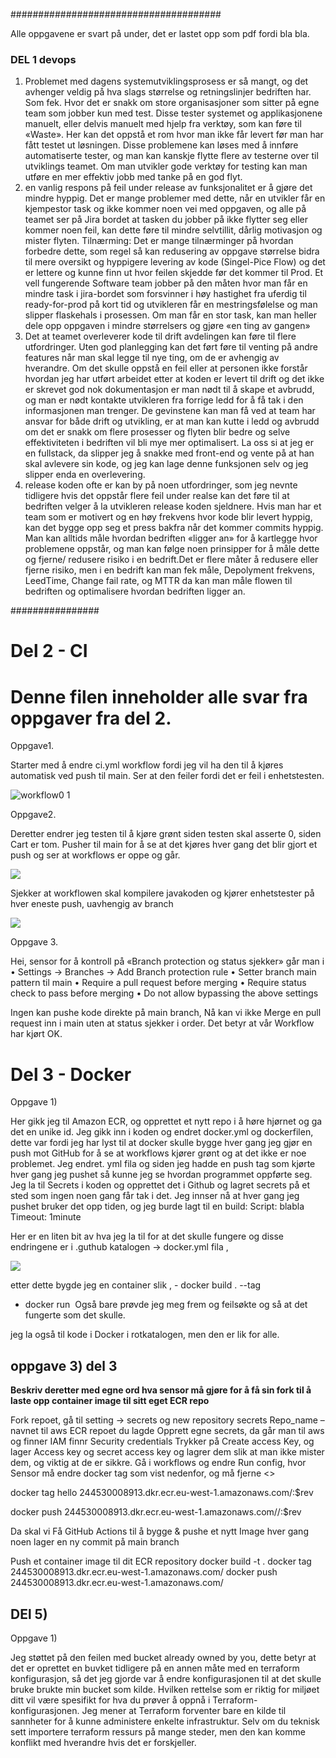 
######################################


Alle oppgavene er svart på under, det er lastet opp som pdf fordi bla bla. 

### DEL 1 devops


1. Problemet med dagens systemutviklingsprosess er så mangt, og det avhenger veldig på hva
   slags størrelse og retningslinjer bedriften har. Som fek. Hvor det er snakk om store
   organisasjoner som sitter på egne team som jobber kun med test. Disse tester systemet og
   applikasjonene manuelt, eller delvis manuelt med hjelp fra verktøy, som kan føre til
   «Waste». Her kan det oppstå et rom hvor man ikke får levert før man har fått testet ut
   løsningen. Disse problemene kan løses med å innføre automatiserte tester, og man kan
   kanskje flytte flere av testerne over til utviklings teamet. Om man utvikler gode verktøy for
   testing kan man utføre en mer effektiv jobb med tanke på en god flyt.
2. en vanlig respons på feil under release av funksjonalitet er å gjøre det mindre hyppig.
   Det er mange problemer med dette, når en utvikler får en kjempestor task og ikke kommer
   noen vei med oppgaven, og alle på teamet ser på Jira bordet at tasken du jobber på ikke
   flytter seg eller kommer noen feil, kan dette føre til mindre selvtillit, dårlig motivasjon og
   mister flyten.
   Tilnærming: Det er mange tilnærminger på hvordan forbedre dette, som regel så kan
   redusering av oppgave størrelse bidra til mere oversikt og hyppigere levering av kode
   (Singel-Pice Flow) og det er lettere og kunne finn ut hvor feilen skjedde før det kommer til
   Prod. Et vell fungerende Software team jobber på den måten hvor man får en mindre task i
   jira-bordet som forsvinner i høy hastighet fra uferdig til ready-for-prod på kort tid og
   utvikleren får en mestringsfølelse og man slipper flaskehals i prosessen. Om man får en stor
   task, kan man heller dele opp oppgaven i mindre størrelsers og gjøre «en ting av gangen»
3. Det at teamet overleverer kode til drift avdelingen kan føre til flere utfordringer.
   Uten god planlegging kan det ført føre til venting på andre features når man skal legge til
   nye ting, om de er avhengig av hverandre. Om det skulle oppstå en feil eller at personen ikke
   forstår hvordan jeg har utført arbeidet etter at koden er levert til drift og det ikke er skrevet
   god nok dokumentasjon er man nødt til å skape et avbrudd, og man er nødt kontakte
   utvikleren fra forrige ledd for å få tak i den informasjonen man trenger. De gevinstene kan
   man få ved at team har ansvar for både drift og utvikling, er at man kan kutte i ledd og
   avbrudd om det er snakk om flere prosesser og flyten blir bedre og selve effektiviteten i
   bedriften vil bli mye mer optimalisert.
   La oss si at jeg er en fullstack, da slipper jeg å snakke med front-end og vente på at han skal
   avlevere sin kode, og jeg kan lage denne funksjonen selv og jeg slipper enda en overlevering.
4. release koden ofte er kan by på noen utfordringer, som jeg nevnte tidligere hvis det oppstår
   flere feil under realse kan det føre til at bedriften velger å la utvikleren release koden
   sjeldnere. Hvis man har et team som er motivert og en høy frekvens hvor kode blir levert
   hyppig, kan det bygge opp seg et press bakfra når det kommer commits hyppig.
   Man kan alltids måle hvordan bedriften «ligger an» for å kartlegge hvor problemene
   oppstår, og man kan følge noen prinsipper for å måle dette og fjerne/ redusere risiko i en
   bedrift.Det er flere måter å redusere eller fjerne risiko, men i en bedrift kan man fek måle,
   Depolyment frekvens, LeedTime, Change fail rate, og MTTR da kan man måle flowen til
   bedriften og optimalisere hvordan bedriften ligger an.

################

# Del 2 - CI

# Denne filen inneholder alle svar fra oppgaver fra del 2.


Oppgave1.

Starter med å endre ci.yml workflow fordi jeg vil ha den til å kjøres automatisk ved push til main.
Ser at den feiler fordi det er feil i enhetstesten.

![workflow0 1](https://user-images.githubusercontent.com/69800718/206912953-49137e15-54b1-4135-b4fb-6e5c3f76c1fb.png)



Oppgave2.

Deretter endrer jeg testen til å kjøre grønt siden testen skal asserte 0, siden Cart er tom. Pusher til
main for å se at det kjøres hver gang det blir gjort et push og ser at workflows er oppe og går.

![](../../../workflow1.png)



Sjekker at workflowen skal kompilere javakoden og kjører enhetstester på hver eneste push,
uavhengig av branch

![](../../../branch1.png)



Oppgave 3.


Hei, sensor for å kontroll på «Branch protection og status sjekker» går man i
• Settings -> Branches -> Add Branch protection rule
• Setter branch main pattern til main
• Require a pull request before merging
• Require status check to pass before merging
• Do not allow bypassing the above settings


Ingen kan pushe kode direkte på main branch, Nå kan vi ikke Merge en pull request inn i main uten
at status sjekker i order. Det betyr at vår Workflow har kjørt OK.



# Del 3 - Docker

Oppgave 1)


Her gikk jeg til Amazon ECR, og opprettet et nytt repo i å høre hjørnet og ga det en unike id.
Jeg gikk inn i koden og endret docker.yml og dockerfilen, dette var fordi jeg har lyst til at docker
skulle bygge hver gang jeg gjør en push mot GitHub for å se at workflows kjører grønt og at det ikke
er noe problemet. Jeg endret. yml fila og siden jeg hadde en push tag som kjørte hver gang jeg
pushet så kunne jeg se hvordan programmet oppførte seg. Jeg la til Secrets i koden og opprettet det
i Github og lagret secrets på et sted som ingen noen gang får tak i det. Jeg innser nå at hver gang jeg
pushet bruker det opp tiden, og jeg burde lagt til en 
   build:
      Script: blabla
      Timeout: 1minute

Her er en liten bit av hva jeg la til for at det skulle fungere og disse endringene er i .guthub katalogen ->  docker.yml fila , 

![](../../../../Pictures/run-config.png)

etter dette bygde jeg en container slik , - docker build . --tag <give the image a name>
  - docker run <image tag used above>
    Også bare prøvde jeg meg frem og feilsøkte og så at det fungerte som det skulle.

jeg la også til kode i Docker i rotkatalogen, men den er lik for alle.



## oppgave 3) del 3

**Beskriv deretter med egne ord hva sensor må gjøre for å få sin fork til å laste opp container image
til sitt eget ECR repo**


Fork repoet, gå til setting -> secrets og new repository secrets
Repo_name – navnet til aws ECR repoet du lagde
Opprett egne secrets, da går man til aws og finner IAM finnr Security credentials
Trykker på Create access Key, og lager Access key og secret access key og lagrer dem slik at man ikke
mister dem, og viktig at de er sikkre.
Gå i workflows og endre Run config, hvor Sensor må endre docker tag som vist nedenfor, og må
fjerne <>

docker tag hello 244530008913.dkr.ecr.eu-west-1.amazonaws.com/<insert sensor bruker>:$rev

docker push 244530008913.dkr.ecr.eu-west-1.amazonaws.com//<insert sensor bruker>:$rev

Da skal vi Få GitHub Actions til å bygge & pushe et nytt Image hver gang noen lager en ny commit på
main branch

Push et container image til dit ECR repository
docker build -t <ditt tagnavn> .
docker tag <ditt tagnavn> 244530008913.dkr.ecr.eu-west-1.amazonaws.com/<ditt ECR repo navn>
docker push 244530008913.dkr.ecr.eu-west-1.amazonaws.com/<ditt ECR repo navn>


## DEl 5) 

Oppgave 1) 

Jeg støttet på den feilen med bucket already owned by you, dette betyr at det er oprettet en buvket
tidligere på en annen måte med en terraform konfigurasjon, så det jeg gjorde var å endre
konfigurasjonen til at det skulle bruke brukte min bucket som kilde. Hvilken rettelse som er riktig for
miljøet ditt vil være spesifikt for hva du prøver å oppnå i Terraform-konfigurasjonen.
Jeg mener at Terraform forventer bare en kilde til sannheter for å kunne administere enkelte
infrastruktur. Selv om du teknisk sett importere terraform ressurs på mange steder, men den kan
komme konflikt med hverandre hvis det er forskjeller.
